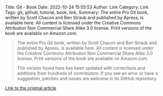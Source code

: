 Title: Git - Book
Date: 2022-10-24 15:55:53
Author: Link
Category: Link
Tags: git, github, tutorial, book, link, 
Summary: The entire Pro Git book, written by Scott Chacon and Ben Straub and published by Apress, is available here. All content is licensed under the Creative Commons Attribution Non Commercial Share Alike 3.0 license. Print versions of the book are available on Amazon.com.

> The entire Pro Git book, written by Scott Chacon and Ben Straub and published by Apress, is available here. All content is licensed under the Creative Commons Attribution Non Commercial Share Alike 3.0 license. Print versions of the book are available on Amazon.com.
> 
> The version found here has been updated with corrections and additions from hundreds of contributors. If you see an error or have a suggestion, patches and issues are welcome in its GitHub repository.

[Link to the original article](https://git-scm.com/book/en/v2)
